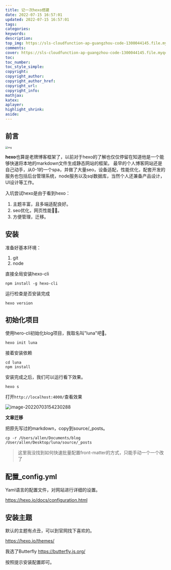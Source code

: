 ```yaml
---
title: 记一次hexo搭建
date: 2022-07-15 16:57:01
updated: 2022-07-15 16:57:01
tags:
categories:
keywords:
description:
top_img: https://sls-cloudfunction-ap-guangzhou-code-1300044145.file.myqcloud.com/upload/v2-6890485c84748900d9dae824b7f7cbb1_b.jpg
comments:
cover: https://sls-cloudfunction-ap-guangzhou-code-1300044145.file.myqcloud.com/upload/v2-6890485c84748900d9dae824b7f7cbb1_b.jpg
toc:
toc_number:
toc_style_simple:
copyright:
copyright_author:
copyright_author_href:
copyright_url:
copyright_info:
mathjax:
katex:
aplayer:
highlight_shrink:
aside:
---
```



## 前言

<img src="https://sls-cloudfunction-ap-guangzhou-code-1300044145.file.myqcloud.com/upload/v2-6890485c84748900d9dae824b7f7cbb1_b.jpg" alt="img" style="zoom:50%;" />

**hexo**也算是老牌博客框架了，以前对于hexo的了解也仅仅停留在知道他是一个能够快速将本地的markdown文件生成静态网站的框架。
最早的个人博客网站还是自己动手，从0-1的一个spa，并做了大量seo，设备适配，性能优化，配套开发的服务也包括后台管理系统，node服务以及sql数据库，当然个人还兼备产品设计，UI设计等工作。

入坑尝试hexo是由于看到hexo：

1. 主题丰富，且多端适配良好。
2. seo优化，网页性能👍🏻。
3. 方便管理，迁移。



## 安装

准备好基本环境：

1. git
2. node

直接全局安装hexo-cli

```shell
npm install -g hexo-cli
```

运行检查是否安装完成

```shell
hexo version
```



## 初始化项目

使用hero-cli初始化blog项目，我取名叫"luna"吧🌛。

```shell
hexo init luna
```

接着安装依赖

```shell
cd luna
npm install
```

安装完成之后，我们可以运行看下效果。

```shell
hexo s
```

打开`http://localhost:4000/`查看效果

![image-20220703154230288](https://sls-cloudfunction-ap-guangzhou-code-1300044145.file.myqcloud.com/upload/image-20220703154230288.png)



**文章迁移**

把原先写过的markdown，copy到source/_posts。

```shell
cp -r /Users/allen/Documents/blog /User/allen/Desktop/luna/source/_posts
```

> 这里我没找到如何快速批量配置front-matter的方式，只能手动一个一个改了



## 配置_config.yml

Yaml语言的配置文件，对网站进行详细的设置。

https://hexo.io/docs/configuration.html



## 安装主题

默认的主题有点丑，可以到官网找下喜欢的。

https://hexo.io/themes/

我选了Butterfly
https://butterfly.js.org/

按照提示安装配置即可。


